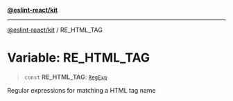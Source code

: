 [**@eslint-react/kit**](../README.md)

***

[@eslint-react/kit](../README.md) / RE\_HTML\_TAG

# Variable: RE\_HTML\_TAG

> `const` **RE\_HTML\_TAG**: [`RegExp`](https://developer.mozilla.org/docs/Web/JavaScript/Reference/Global_Objects/RegExp)

Regular expressions for matching a HTML tag name
